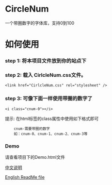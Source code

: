 # CircleNum
一个带圈数字的字体库，支持0到100

# 如何使用

### step 1: 将本项目文件放到你的站点下
### step 2: 载入 CirlcleNum.css文件。
```
<link href="CirlcleNum.css" rel="stylesheet" />
```
### step 3: 可像下面一样使用带圈的数字了
```
<i class="cnum-0"></i>
```
提示: 在html标签的class属性中使用如下格式即可
```
    cnum-需要带圈的数字
	如：cnum-0、cnum-1、cnum-2、cnum-3等
```

### Demo
请查看项目下的Demo.html文件

[中文说明](https://github.com/menderZJ/CircleNum/blob/main/README_zh.md)

[English ReadMe file](https://github.com/menderZJ/CircleNum/blob/main/README.md)